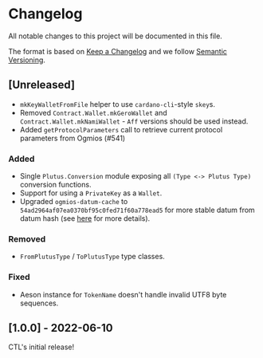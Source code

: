 # Changelog

All notable changes to this project will be documented in this file.

The format is based on [Keep a Changelog](https://keepachangelog.com/en/1.0.0/) and we follow [Semantic Versioning](https://semver.org/spec/v2.0.0.html).

## [Unreleased]

- `mkKeyWalletFromFile` helper to use `cardano-cli`-style `skey`s.
- Removed `Contract.Wallet.mkGeroWallet` and `Contract.Wallet.mkNamiWallet` - `Aff` versions should be used instead.
- Added `getProtocolParameters` call to retrieve current protocol parameters from Ogmios (#541)

### Added

- Single `Plutus.Conversion` module exposing all `(Type <-> Plutus Type)` conversion functions.
- Support for using a `PrivateKey` as a `Wallet`.
- Upgraded `ogmios-datum-cache` to `54ad2964af07ea0370bf95c0fed71f60a778ead5` for more stable datum from datum hash (see [here](https://github.com/Plutonomicon/cardano-transaction-lib/issues/526) for more details).

### Removed

- `FromPlutusType` / `ToPlutusType` type classes.

### Fixed

- Aeson instance for `TokenName` doesn't handle invalid UTF8 byte sequences.

## [1.0.0] - 2022-06-10

CTL's initial release!
